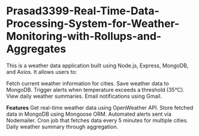 # Prasad3399-Real-Time-Data-Processing-System-for-Weather-Monitoring-with-Rollups-and-Aggregates
This is a weather data application built using Node.js, Express, MongoDB, and Axios. It allows users to:

Fetch current weather information for cities.
Save weather data to MongoDB.
Trigger alerts when temperature exceeds a threshold (35°C).
View daily weather summaries.
Email notifications using Gmail.

**Features**
Get real-time weather data using OpenWeather API.
Store fetched data in MongoDB using Mongoose ORM.
Automated alerts sent via Nodemailer.
Cron job that fetches data every 5 minutes for multiple cities.
Daily weather summary through aggregation.

